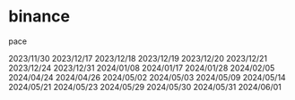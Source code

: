 # binance
pace

2023/11/30
2023/12/17
2023/12/18
2023/12/19
2023/12/20
2023/12/21
2023/12/24
2023/12/31
2024/01/08
2024/01/17
2024/01/28
2024/02/05
2024/04/24
2024/04/26
2024/05/02
2024/05/03
2024/05/09
2024/05/14
2024/05/21
2024/05/23
2024/05/29
2024/05/30
2024/05/31
2024/06/01
